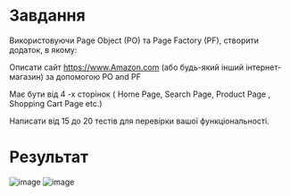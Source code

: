 # Завдання
Використовуючи Page Object (PO) та Page Factory (PF), створити додаток, в
якому:

Описати сайт https://www.Amazon.com (або будь-який інший інтернет-
магазин) за допомогою PO and PF

Має бути від 4 -х сторінок ( Home Page, Search Page, Product Page , Shopping
Cart Page etc.)  

Написати від 15 до 20 тестів для перевірки вашої функціональності.

# Результат
![image](https://user-images.githubusercontent.com/72568844/206918364-53ddf699-bbb3-4753-a57d-f270a726e4a7.png)
![image](https://user-images.githubusercontent.com/72568844/206918368-38dcaf32-fe5b-40aa-b8da-a0133cec75f7.png)

